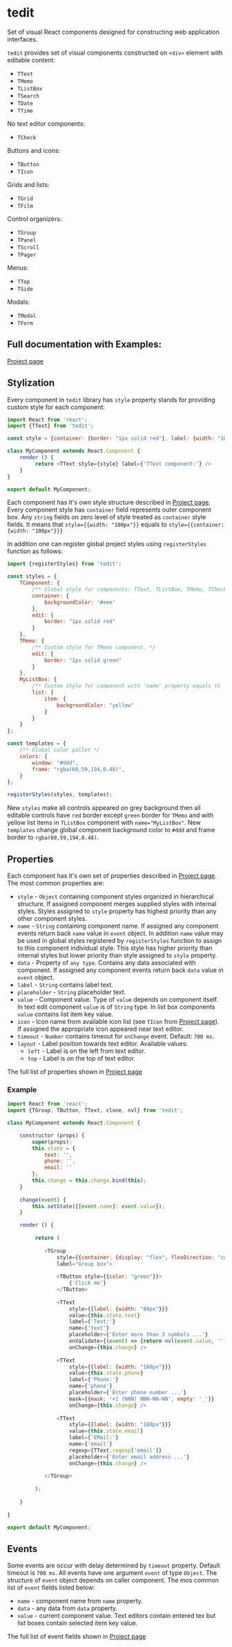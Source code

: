 # tedit

Set of visual React components designed for constructing web application interfaces.

`tedit` provides set of visual components constructed on `<div>` element with editable content:
* `TText`
* `TMemo`
* `TListBox`
* `TSearch`
* `TDate`
* `TTime`

No text editor components:
* `TCheck`

Buttons and icons:
* `TButton`
* `TIcon`

Grids and lists:
* `TGrid`
* `TFilm`

Control organizers:
* `TGroup`
* `TPanel`
* `TScroll`
* `TPager`

Menus:
* `TTop`
* `TSide`

Modals:
* `TModal`
* `TForm`

## Full documentation with Examples:
[Project page](https://tsvetus.github.io/tedit/)

## Stylization

Every component in `tedit` library has `style` property stands for providing custom style for each component:

```javascript
import React from 'react';
import {TText} from 'tedit';

const style = {container: {border: "1px solid red"}, label: {width: "100px"}};

class MyComponent extends React.Component {
    render () {
         return <TText style={style} label={'TText component:'} />   
    }   
}

export default MyComponent;
```
 
Each component has it's own style structure described in [Project page](https://tsvetus.github.io/tedit/). Every 
component style has `container` field represents outer component box. Any `string` fields on zero level of style treated 
as `container` style fields. It means that `style={{width: "100px"}}` equals to `style={{container: {width: "100px"}}}`
    
In addition one can register global project styles using `registerStyles` function as follows: 

```javascript
import {registerStyles} from 'tedit';

const styles = {    
    TComponent: {
        /** Global style for components: TText, TListBox, TMemo, TCheck, TGroup e.t.c. */
        container: {
            backgroundColor: '#eee'
        },
        edit: {
            border: "1px solid red"
        }
    },
    TMemo: {
        /** Custom style for TMemo component. */
        edit: {
            border: "1px solid green"
        }
    },
    MyListBox: {
        /** Custom style for component with 'name' property equals to 'MyListBox' */
        list: {
            item: {
                backgroundColor: "yellow"
            }
        }    
    }
};

const templates = {
    /** Global color pallet */
    colors: {
        window: "#ddd",
        frame: "rgba(60,59,194,0.48)",
    }
};

registerStyles(styles, templates);
```
New `styles` make all controls appeared on grey background then all editable controls have `red` border except `green` 
border for `TMemo` and with yellow list items in `TListBox` component with `name="MyListBox"`. New `templates` change
global component background color to `#ddd` and frame border to `rgba(60,59,194,0.48)`.      

## Properties

Each component has it's own set of properties described in [Project page](https://tsvetus.github.io/tedit/). The 
most common properties are:

* `style` - `Object` containing component styles organized in hierarchical structure. If assigned component 
  merges supplied styles with internal styles. Styles assigned to `style` property has highest priority than 
  any other component styles.
* `name` - `String` containing component name. If assigned any component events return back `name` value in 
  `event` object. In addition `name` value may be used in global styles registered by `registerStyles` function to
  assign to this component individual style. This style has higher priority than internal styles but lower priority
  than style assigned to `style` property.
* `data` - Property of `any type`. Contains any data associated with component. If assigned any component events 
  return back `data` value in `event` object.
* `label` - `String` contains label text.
* `placeholder` - `String` placeholder text.
* `value` - Component value. Type of `value` depends on component itself. In text edit component `value` is of 
  `String` type. In list box components `value` contains list item key value.  
* `icon` - Icon name from available icon list (see `TIcon` from [Project page](https://tsvetus.github.io/tedit/)). 
  If assigned the appropriate icon appeared near text editor. 
* `timeout` - `Number` contains timeout for `onChange` event. Default: `700 ms`.
* `layout` - Label position towards text editor. Available values:
  * `left` - Label is on the left from text editor.
  * `top` - Label is on the top of text editor.

The full list of properties shown in [Project page](https://tsvetus.github.io/tedit/)

### Example

```javascript
import React from 'react';
import {TGroup, TButton, TText, clone, nvl} from 'tedit';

class MyComponent extends React.Component {

    constructor (props) {
        super(props);
        this.state = {
            text: '',
            phone: '',
            email: ''
        };
        this.change = this.change.bind(this);
    }
    
    change(event) {
        this.setState({[event.name]: event.value});
    } 

    render () {
        
         return (
             
            <TGroup 
                style={{container: {display: "flex", flexDirection: "column", width: "500px"}}} 
                label="Group box"> 
                
                <TButton style={{color: "green"}}>
                    {'Click me'}
                </TButton>
             
                <TText
                    style={{label: {width: "80px"}}}
                    value={this.state.text}
                    label={'Text:'}
                    name={'text'}
                    placeholder={'Enter more than 3 symbols ...'}
                    onValidate={(event) => {return nvl(event.value, '').length > 3;}}
                    onChange={this.change} />
    
                <TText
                    style={{label: {width: "180px"}}}
                    value={this.state.phone}
                    label={'Phone:'}
                    name={'phone'}
                    placeholder={'Enter phone number ...'}
                    mask={{mask: '+1 (NNN) NNN-NN-NN', empty: '_'}}                    
                    onChange={this.change} />
    
                <TText
                    style={{label: {width: "180px"}}}
                    value={this.state.email}
                    label={'EMail:'}
                    name={'email'}
                    regexp={TText.regexp['email']}
                    placeholder={'Enter email address ...'}
                    onChange={this.change} />
                
            </TGroup>    
                
         );
         
    }
    
}

export default MyComponent;
```

## Events

Some events are occur with delay determined by `timeout` property. Default timeout is `700 ms`. 
All events have one argument `event` of type `Object`. The structure of `event` object depends on caller 
component. The mos common list of `event` fields listed below: 

* `name` - component name from `name` property.
* `data` - any data from `data` property.
* `value` - current component value. Text editors contain entered tex but list boxes contain selected item key value. 

The full list of event fields shown in [Project page](https://tsvetus.github.io/tedit/)


